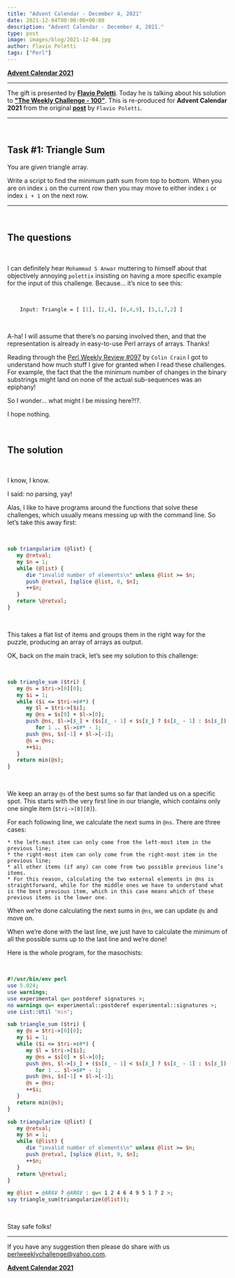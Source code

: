 ```yaml
---
title: "Advent Calendar - December 4, 2021"
date: 2021-12-04T00:00:00+00:00
description: "Advent Calendar - December 4, 2021."
type: post
image: images/blog/2021-12-04.jpg
author: Flavio Poletti
tags: ["Perl"]
---
```


[**Advent Calendar 2021**](/blog/advent-calendar-2021)
***

The gift is presented by [**Flavio Poletti**](/blog/meet-the-champion-2021-07). Today he is talking about his solution to [**"The Weekly Challenge - 100"**](/blog/perl-weekly-challenge-100). This is re-produced for **Advent Calendar 2021** from the original [**post**](https://github.polettix.it/ETOOBUSY/2021/02/18/pwc100-triangle-sum/) by `Flavio Poletti`.

***

<br>

## Task #1: Triangle Sum

You are given triangle array.

Write a script to find the minimum path sum from top to bottom. When you are on index `i` on the current row then you may move to either index `i` or index  `i + 1` on the next row.

***

<br>

## The questions

<br>

I can definitely hear `Mohammad S Anwar` muttering to himself about that objectively annoying `polettix` insisting on having a more specific example for the input of this challenge. Because… it’s nice to see this:

<br>

```perl
    Input: Triangle = [ [1], [2,4], [6,4,9], [5,1,7,2] ]
```

<br>

A-ha! I will assume that there’s no parsing involved then, and that the representation is already in easy-to-use Perl arrays of arrays. Thanks!

Reading through the [Perl Weekly Review #097](/blog/review-challenge-097) by `Colin Crain` I got to understand how much stuff I give for granted when I read these challenges. For example, the fact that the the minimum number of changes in the binary substrings might land on none of the actual sub-sequences was an epiphany!

So I wonder… what might I be missing here?!?.

I hope nothing.

<br>

## The solution

<br>

I know, I know.

I said: no parsing, yay!

Alas, I like to have programs around the functions that solve these challenges, which usually means messing up with the command line. So let’s take this away first:

<br>

```perl
sub triangularize (@list) {
   my @retval;
   my $n = 1;
   while (@list) {
      die "invalid number of elements\n" unless @list >= $n;
      push @retval, [splice @list, 0, $n];
      ++$n;
   }
   return \@retval;
}
```

<br>

This takes a flat list of items and groups them in the right way for the puzzle, producing an array of arrays as output.

OK, back on the main track, let’s see my solution to this challenge:

<br>

```perl
sub triangle_sum ($tri) {
   my @s = $tri->[0][0];
   my $i = 1;
   while ($i <= $tri->$#*) {
      my $l = $tri->[$i];
      my @ns = $s[0] + $l->[0];
      push @ns, $l->[$_] + ($s[$_ - 1] < $s[$_] ? $s[$_ - 1] : $s[$_])
         for 1 .. $l->$#* - 1;
      push @ns, $s[-1] + $l->[-1];
      @s = @ns;
      ++$i;
   }
   return min(@s);
}
```

<br>

We keep an array `@s` of the best sums so far that landed us on a specific spot. This starts with the very first line in our triangle, which contains only one single item (`$tri->[0][0]`).

For each following line, we calculate the next sums in `@ns`. There are three cases:

    * the left-most item can only come from the left-most item in the previous line;
    * the right-most item can only come from the right-most item in the previous line;
    * all other items (if any) can come from two possible previous line’s items.
    * For this reason, calculating the two external elements in @ns is straightforward, while for the middle ones we have to understand what is the best previous item, which in this case means which of these previous items is the lower one.


When we’re done calculating the next sums in `@ns`, we can update `@s` and move on.

When we’re done with the last line, we just have to calculate the minimum of all the possible sums up to the last line and we’re done!

Here is the whole program, for the masochists:

<br>

```perl
#!/usr/bin/env perl
use 5.024;
use warnings;
use experimental qw< postderef signatures >;
no warnings qw< experimental::postderef experimental::signatures >;
use List::Util 'min';

sub triangle_sum ($tri) {
   my @s = $tri->[0][0];
   my $i = 1;
   while ($i <= $tri->$#*) {
      my $l = $tri->[$i];
      my @ns = $s[0] + $l->[0];
      push @ns, $l->[$_] + ($s[$_ - 1] < $s[$_] ? $s[$_ - 1] : $s[$_])
         for 1 .. $l->$#* - 1;
      push @ns, $s[-1] + $l->[-1];
      @s = @ns;
      ++$i;
   }
   return min(@s);
}

sub triangularize (@list) {
   my @retval;
   my $n = 1;
   while (@list) {
      die "invalid number of elements\n" unless @list >= $n;
      push @retval, [splice @list, 0, $n];
      ++$n;
   }
   return \@retval;
}

my @list = @ARGV ? @ARGV : qw< 1 2 4 6 4 9 5 1 7 2 >;
say triangle_sum(triangularize(@list));
```

<br>

Stay safe folks!

***
If you have any suggestion then please do share with us <perlweeklychallenge@yahoo.com>.

[**Advent Calendar 2021**](/blog/advent-calendar-2021)

